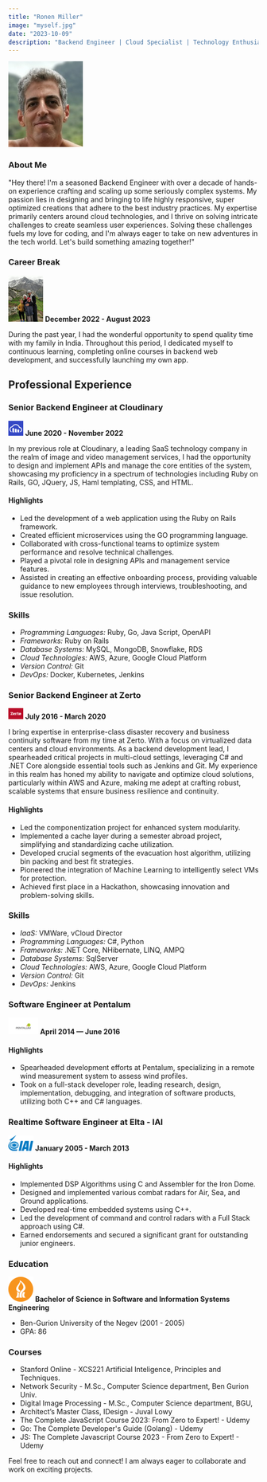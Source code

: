 ```yaml
---
title: "Ronen Miller"
image: "myself.jpg"
date: "2023-10-09"
description: "Backend Engineer | Cloud Specialist | Technology Enthusiast"
--- 
```


![Ronen Miller](myself.jpg)

### About Me
"Hey there! I'm a seasoned Backend Engineer with over a decade of hands-on experience crafting and scaling up some seriously complex systems. My passion lies in designing and bringing to life highly responsive, super optimized creations that adhere to the best industry practices. My expertise primarily centers around cloud technologies, and I thrive on solving intricate challenges to create seamless user experiences. Solving these challenges fuels my love for coding, and I'm always eager to take on new adventures in the tech world. Let's build something amazing together!"

### Career Break
![The Millers](triund.jpg)
**December 2022 - August 2023**

During the past year, I had the wonderful opportunity to spend quality time with my family in India. 
Throughout this period, I dedicated myself to continuous learning, completing online courses in backend web development, 
and successfully launching my own app.


## Professional Experience

### Senior Backend Engineer at Cloudinary 
![Cloudinary](cloudinary.png)
**June 2020 - November 2022**

In my previous role at Cloudinary, a leading SaaS technology company in the realm of image and video management services, 
I had the opportunity to design and implement APIs and manage the core entities of the system, 
showcasing my proficiency in a spectrum of technologies including Ruby on Rails, GO, JQuery, JS, Haml templating, CSS, and HTML.

#### Highlights
- Led the development of a web application using the Ruby on Rails framework.
- Created efficient microservices using the GO programming language.
- Collaborated with cross-functional teams to optimize system performance and resolve
  technical challenges.
- Played a pivotal role in designing APIs and management service features.
- Assisted in creating an effective onboarding process, providing valuable guidance to
  new employees through interviews, troubleshooting, and issue resolution.

### Skills
- *Programming Languages:* Ruby, Go, Java Script, OpenAPI
- *Frameworks:* Ruby on Rails
- *Database Systems:* MySQL, MongoDB, Snowflake, RDS
- *Cloud Technologies:* AWS, Azure, Google Cloud Platform
- *Version Control:* Git
- *DevOps:* Docker, Kubernetes, Jenkins

### Senior Backend Engineer at Zerto 
![Cloudinary](zerto.png)
**July 2016 - March 2020**

I bring expertise in enterprise-class disaster recovery and business continuity software from my time at Zerto.
With a focus on virtualized data centers and cloud environments. 
As a backend development lead, I spearheaded critical projects in multi-cloud settings, 
leveraging C# and .NET Core alongside essential tools such as Jenkins and Git. 
My experience in this realm has honed my ability to navigate and optimize cloud solutions, 
particularly within AWS and Azure, making me adept at crafting robust, 
scalable systems that ensure business resilience and continuity.

#### Highlights
- Led the componentization project for enhanced system modularity.
- Implemented a cache layer during a semester abroad project, simplifying and standardizing cache utilization.
- Developed crucial segments of the evacuation host algorithm, utilizing bin packing and best fit strategies.
- Pioneered the integration of Machine Learning to intelligently select VMs for protection.
- Achieved first place in a Hackathon, showcasing innovation and problem-solving skills.

### Skills
- *IaaS:* VMWare, vCloud Director
- *Programming Languages:* C#, Python
- *Frameworks:* .NET Core, NHibernate, LINQ, AMPQ
- *Database Systems:* SqlServer
- *Cloud Technologies:* AWS, Azure, Google Cloud Platform
- *Version Control:* Git
- *DevOps:* Jenkins


### Software Engineer at Pentalum
![Pentalum](pentalum.png)
**April 2014 — June 2016**
#### Highlights
- Spearheaded development efforts at Pentalum, specializing in a remote wind measurement system to assess wind profiles.
- Took on a full-stack developer role, leading research, design, implementation, debugging, and integration of software products,
  utilizing both C++ and C# languages.


### Realtime Software Engineer at Elta - IAI 
![IAI](iai.png)
**January 2005 - March 2013**
#### Highlights
- Implemented DSP Algorithms using C and Assembler for the Iron Dome.
- Designed and implemented various combat radars for Air, Sea, and Ground applications.
- Developed real-time embedded systems using C++.
- Led the development of command and control radars with a Full Stack approach using C#.
- Earned endorsements and secured a significant grant for outstanding junior engineers.


### Education
![Ben-Gurion University of the Negev](logo.png) 
**Bachelor of Science in Software and Information Systems Engineering** 
- Ben-Gurion University of the Negev (2001 - 2005)
- GPA: 86

### Courses
- Stanford Online - XCS221 Artificial Inteligence, Principles and Techniques. 
- Network Security - M.Sc., Computer Science department, Ben Gurion Univ.
- Digital Image Processing - M.Sc., Computer Science department, BGU,
- Architect’s Master Class, IDesign - Juval Lowy
- The Complete JavaScript Course 2023: From Zero to Expert! - Udemy
- Go: The Complete Developer's Guide (Golang) - Udemy
- JS: The Complete Javascript Course 2023 - From Zero to Expert! - Udemy




Feel free to reach out and connect! 
I am always eager to collaborate and work on exciting projects.


